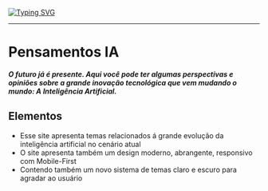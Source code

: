 [![Typing SVG](https://readme-typing-svg.herokuapp.com?font=Orbitron&weight=500&size=17&pause=1000&color=15FF92&background=0E0032&center=true&vCenter=true&width=1000&height=100&lines=Pensamentos+IA;Intelig%C3%AAncia+Artificial)](https://git.io/typing-svg)

---

# Pensamentos IA

**_O futuro já é presente. Aqui você pode ter algumas perspectivas e opiniões sobre a grande inovação tecnológica que vem mudando o mundo: A Inteligência Artificial._**

## Elementos

- Esse site apresenta temas relacionados á grande evolução da inteligência artificial no cenário atual
- O site apresenta também um design moderno, abrangente, responsivo com Mobile-First
- Contendo também um novo sistema de temas claro e escuro para agradar ao usuário